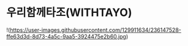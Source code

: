 # 우리함께타조(WITHTAYO)

!(https://user-images.githubusercontent.com/129911634/236147528-ffe63d3d-8d73-4a5c-9aa5-3924475e2b60.jpg)

